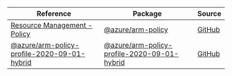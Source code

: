 | Reference | Package | Source |
|---|---|---|
|[Resource Management - Policy](arm-policy-readme.md)|[@azure/arm-policy](https://www.npmjs.com/package/@azure/arm-policy)|[GitHub](https://github.com/Azure/azure-sdk-for-js/blob/main/sdk/policy/arm-policy)|
|[@azure/arm-policy-profile-2020-09-01-hybrid](arm-policy-profile-2020-09-01-hybrid-readme.md)|[@azure/arm-policy-profile-2020-09-01-hybrid](https://www.npmjs.com/package/@azure/arm-policy-profile-2020-09-01-hybrid)|[GitHub](https://github.com/Azure/azure-sdk-for-js/blob/main/sdk/policy/arm-policy-profile-2020-09-01-hybrid)|
